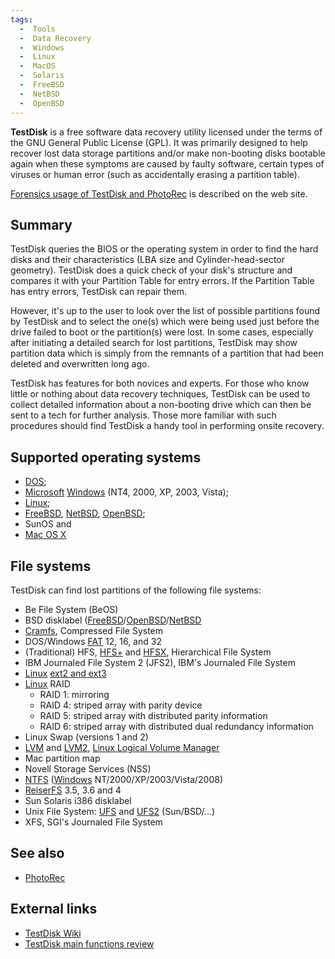```yaml
---
tags:
  -  Tools
  -  Data Recovery
  -  Windows
  -  Linux
  -  MacOS
  -  Solaris
  -  FreeBSD
  -  NetBSD
  -  OpenBSD
---
```

**TestDisk** is a free software data recovery utility licensed under the
terms of the GNU General Public License (GPL). It was primarily designed
to help recover lost data storage partitions and/or make non-booting
disks bootable again when these symptoms are caused by faulty software,
certain types of viruses or human error (such as accidentally erasing a
partition table).

[Forensics usage of TestDisk and
PhotoRec](http://www.cgsecurity.org/wiki/TestDisk_%26_PhotoRec_in_various_digital_forensics_testcase)
is described on the web site.

## Summary

TestDisk queries the BIOS or the operating system in order to find the
hard disks and their characteristics (LBA size and Cylinder-head-sector
geometry). TestDisk does a quick check of your disk's structure and
compares it with your Partition Table for entry errors. If the Partition
Table has entry errors, TestDisk can repair them.

However, it's up to the user to look over the list of possible
partitions found by TestDisk and to select the one(s) which were being
used just before the drive failed to boot or the partition(s) were lost.
In some cases, especially after initiating a detailed search for lost
partitions, TestDisk may show partition data which is simply from the
remnants of a partition that had been deleted and overwritten long ago.

TestDisk has features for both novices and experts. For those who know
little or nothing about data recovery techniques, TestDisk can be used
to collect detailed information about a non-booting drive which can then
be sent to a tech for further analysis. Those more familiar with such
procedures should find TestDisk a handy tool in performing onsite
recovery.

## Supported operating systems

- [DOS](dos.md);
- [Microsoft](microsoft.md) [Windows](windows.md) (NT4,
  2000, XP, 2003, Vista);
- [Linux](linux.md);
- [FreeBSD](freebsd.md), [NetBSD](netbsd.md ),
  [OpenBSD](openbsd.md);
- SunOS and
- [Mac OS X](mac_os_x.md)

## File systems

TestDisk can find lost partitions of the following file systems:

- Be File System (BeOS)
- BSD disklabel
  ([FreeBSD](freebsd.md)/[OpenBSD](openbsd.md)/[NetBSD](netbsd.md)
- [Cramfs](cramfs.md), Compressed File System
- DOS/Windows [FAT](fat.md) 12, 16, and 32
- (Traditional) HFS, [HFS+](hfs+.md) and [HFSX](hfs+.md), Hierarchical File
  System
- IBM Journaled File System 2 (JFS2), IBM's Journaled File System
- [Linux](linux.md) [ext2 and ext3](extended_file_system_(ext).md)
- [Linux](linux.md) RAID
  - RAID 1: mirroring
  - RAID 4: striped array with parity device
  - RAID 5: striped array with distributed parity information
  - RAID 6: striped array with distributed dual redundancy information
- Linux Swap (versions 1 and 2)
- [LVM](linux_logical_volume_manager_(lvm).md) and
  [LVM2](linux_logical_volume_manager_(lvm).md), [Linux Logical
  Volume Manager](linux_logical_volume_manager_(lvm).md)
- Mac partition map
- Novell Storage Services (NSS)
- [NTFS](ntfs.md) ([Windows](windows.md)
  NT/2000/XP/2003/Vista/2008)
- [ReiserFS](reiserfs.md) 3.5, 3.6 and 4
- Sun Solaris i386 disklabel
- Unix File System: [UFS](unix_file_system.md) and
  [UFS2](unix_file_system.md) (Sun/BSD/...)
- XFS, SGI's Journaled File System

## See also

- [PhotoRec](photorec.md)

## External links

- [TestDisk Wiki](http://www.cgsecurity.org/wiki/TestDisk)
- [TestDisk main functions
  review](http://howtorecover.me/cgsecurity-testdisk-partition-recovery-windows-app-review)
